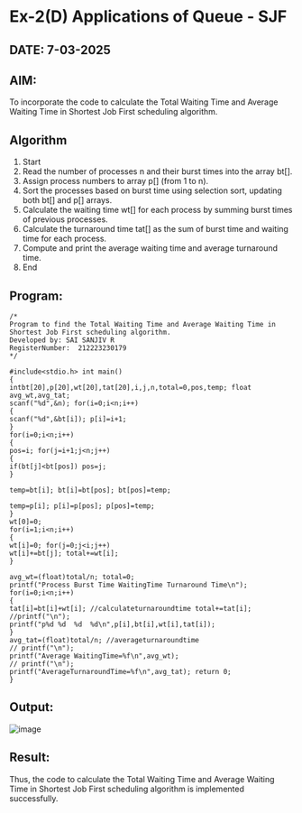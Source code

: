 # Ex-2(D) Applications of Queue - SJF
## DATE: 7-03-2025
## AIM:
To incorporate the code to calculate the Total Waiting Time and Average Waiting Time in Shortest Job First scheduling algorithm.
## Algorithm
1. Start 
2. Read the number of processes n and their burst times into the array bt[]. 
3. Assign process numbers to array p[] (from 1 to n). 
4. Sort the processes based on burst time using selection sort, updating both bt[] and p[] arrays. 
5. Calculate the waiting time wt[] for each process by summing burst times of previous 
processes. 
6. Calculate the turnaround time tat[] as the sum of burst time and waiting time for each 
process. 
7. Compute and print the average waiting time and average turnaround time. 
8. End

## Program:
```
/*
Program to find the Total Waiting Time and Average Waiting Time in Shortest Job First scheduling algorithm.
Developed by: SAI SANJIV R
RegisterNumber:  212223230179
*/

#include<stdio.h> int main()
{
intbt[20],p[20],wt[20],tat[20],i,j,n,total=0,pos,temp; float avg_wt,avg_tat;
scanf("%d",&n); for(i=0;i<n;i++)
{
scanf("%d",&bt[i]); p[i]=i+1;
}
for(i=0;i<n;i++)
{
pos=i; for(j=i+1;j<n;j++)
{
if(bt[j]<bt[pos]) pos=j;
}
 
temp=bt[i]; bt[i]=bt[pos]; bt[pos]=temp;

temp=p[i]; p[i]=p[pos]; p[pos]=temp;
}
wt[0]=0;
for(i=1;i<n;i++)
{
wt[i]=0; for(j=0;j<i;j++)
wt[i]+=bt[j]; total+=wt[i];
}

avg_wt=(float)total/n; total=0;
printf("Process Burst Time WaitingTime Turnaround Time\n"); for(i=0;i<n;i++)
{
tat[i]=bt[i]+wt[i]; //calculateturnaroundtime total+=tat[i];
//printf("\n");
printf("p%d	%d	%d	%d\n",p[i],bt[i],wt[i],tat[i]);
}
avg_tat=(float)total/n; //averageturnaroundtime
// printf("\n");
printf("Average WaitingTime=%f\n",avg_wt);
// printf("\n");
printf("AverageTurnaroundTime=%f\n",avg_tat); return 0;
}

```

## Output:

![image](https://github.com/user-attachments/assets/d8c7ce79-ddb7-40b7-a1ee-2c7c6b6c6a6d)


## Result:
Thus, the code to calculate the Total Waiting Time and Average Waiting Time in Shortest Job First scheduling algorithm is implemented successfully.
